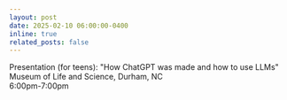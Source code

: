 ```yaml
---
layout: post
date: 2025-02-10 06:00:00-0400
inline: true
related_posts: false
---
```


Presentation (for teens): "How ChatGPT was made and how to use LLMs" <br>
Museum of Life and Science, Durham, NC <br>
6:00pm-7:00pm
